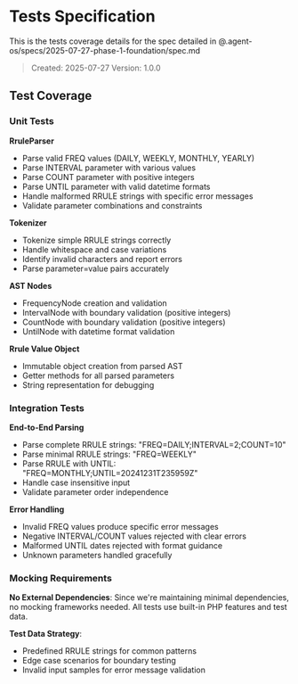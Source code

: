 # Tests Specification

This is the tests coverage details for the spec detailed in @.agent-os/specs/2025-07-27-phase-1-foundation/spec.md

> Created: 2025-07-27
> Version: 1.0.0

## Test Coverage

### Unit Tests

**RruleParser**
- Parse valid FREQ values (DAILY, WEEKLY, MONTHLY, YEARLY)
- Parse INTERVAL parameter with various values
- Parse COUNT parameter with positive integers
- Parse UNTIL parameter with valid datetime formats
- Handle malformed RRULE strings with specific error messages
- Validate parameter combinations and constraints

**Tokenizer**
- Tokenize simple RRULE strings correctly
- Handle whitespace and case variations
- Identify invalid characters and report errors
- Parse parameter=value pairs accurately

**AST Nodes**
- FrequencyNode creation and validation
- IntervalNode with boundary validation (positive integers)
- CountNode with boundary validation (positive integers)
- UntilNode with datetime format validation

**Rrule Value Object**
- Immutable object creation from parsed AST
- Getter methods for all parsed parameters
- String representation for debugging

### Integration Tests

**End-to-End Parsing**
- Parse complete RRULE strings: "FREQ=DAILY;INTERVAL=2;COUNT=10"
- Parse minimal RRULE strings: "FREQ=WEEKLY"
- Parse RRULE with UNTIL: "FREQ=MONTHLY;UNTIL=20241231T235959Z"
- Handle case insensitive input
- Validate parameter order independence

**Error Handling**
- Invalid FREQ values produce specific error messages
- Negative INTERVAL/COUNT values rejected with clear errors
- Malformed UNTIL dates rejected with format guidance
- Unknown parameters handled gracefully

### Mocking Requirements

**No External Dependencies**: Since we're maintaining minimal dependencies, no mocking frameworks needed. All tests use built-in PHP features and test data.

**Test Data Strategy**:
- Predefined RRULE strings for common patterns
- Edge case scenarios for boundary testing
- Invalid input samples for error message validation